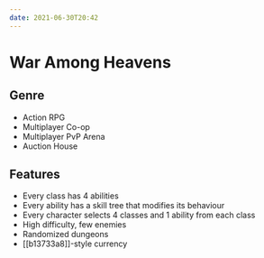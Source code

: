 ```yaml
---
date: 2021-06-30T20:42
---
```

# War Among Heavens

## Genre

- Action RPG
- Multiplayer Co-op
- Multiplayer PvP Arena
- Auction House

## Features

- Every class has 4 abilities
- Every ability has a skill tree that modifies its behaviour
- Every character selects 4 classes and 1 ability from each class
- High difficulty, few enemies
- Randomized dungeons
- [[b13733a8]]-style currency
